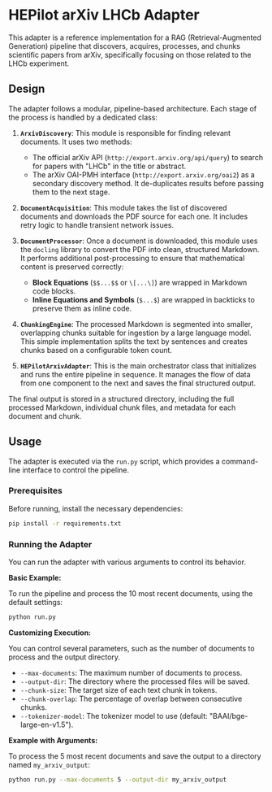 # HEPilot arXiv LHCb Adapter

This adapter is a reference implementation for a RAG (Retrieval-Augmented Generation) pipeline that discovers, acquires, processes, and chunks scientific papers from arXiv, specifically focusing on those related to the LHCb experiment.

## Design

The adapter follows a modular, pipeline-based architecture. Each stage of the process is handled by a dedicated class:

1.  **`ArxivDiscovery`**: This module is responsible for finding relevant documents. It uses two methods:
    *   The official arXiv API (`http://export.arxiv.org/api/query`) to search for papers with "LHCb" in the title or abstract.
    *   The arXiv OAI-PMH interface (`http://export.arxiv.org/oai2`) as a secondary discovery method.
    It de-duplicates results before passing them to the next stage.

2.  **`DocumentAcquisition`**: This module takes the list of discovered documents and downloads the PDF source for each one. It includes retry logic to handle transient network issues.

3.  **`DocumentProcessor`**: Once a document is downloaded, this module uses the `docling` library to convert the PDF into clean, structured Markdown. It performs additional post-processing to ensure that mathematical content is preserved correctly:
    *   **Block Equations** (`$$...$$` or `\[...\]`) are wrapped in Markdown code blocks.
    *   **Inline Equations and Symbols** (`$...$`) are wrapped in backticks to preserve them as inline code.

4.  **`ChunkingEngine`**: The processed Markdown is segmented into smaller, overlapping chunks suitable for ingestion by a large language model. This simple implementation splits the text by sentences and creates chunks based on a configurable token count.

5.  **`HEPilotArxivAdapter`**: This is the main orchestrator class that initializes and runs the entire pipeline in sequence. It manages the flow of data from one component to the next and saves the final structured output.

The final output is stored in a structured directory, including the full processed Markdown, individual chunk files, and metadata for each document and chunk.

## Usage

The adapter is executed via the `run.py` script, which provides a command-line interface to control the pipeline.

### Prerequisites

Before running, install the necessary dependencies:

```bash
pip install -r requirements.txt
```

### Running the Adapter

You can run the adapter with various arguments to control its behavior.

**Basic Example:**

To run the pipeline and process the 10 most recent documents, using the default settings:

```bash
python run.py
```

**Customizing Execution:**

You can control several parameters, such as the number of documents to process and the output directory.

*   `--max-documents`: The maximum number of documents to process.
*   `--output-dir`: The directory where the processed files will be saved.
*   `--chunk-size`: The target size of each text chunk in tokens.
*   `--chunk-overlap`: The percentage of overlap between consecutive chunks.
*   `--tokenizer-model`: The tokenizer model to use (default: "BAAI/bge-large-en-v1.5").

**Example with Arguments:**

To process the 5 most recent documents and save the output to a directory named `my_arxiv_output`:

```bash
python run.py --max-documents 5 --output-dir my_arxiv_output
```
